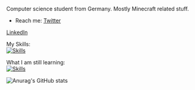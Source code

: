 Computer science student from Germany.
Mostly Minecraft related stuff.

- Reach me:
[Twitter](https://twitter.com/dermacbenutzer)

[LinkedIn](https://www.linkedin.com/in/justin-sievers-b38581261/)

My Skills: 
<br />
[![Skills](https://skills.thijs.gg/icons?i=java,html,js,css,php)](github.com/dermacuser)

What I am still learning: 
<br />
[![Skills](https://skills.thijs.gg/icons?i=c,docker,mysql,nodejs)](github.com/dermacuser)


![Anurag's GitHub stats](https://github-readme-stats.vercel.app/api?username=dermacuser&show_icons=true&theme=tokyonight)
